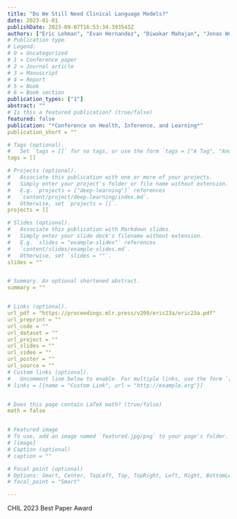 ```yaml
---
title: "Do We Still Need Clinical Language Models?"
date: 2023-01-01
publishDate: 2023-09-07T16:53:34.393543Z
authors: ["Eric Lehman", "Evan Hernandez", "Diwakar Mahajan", "Jonas Wulff", "Micah J Smith", "Zachary Ziegler", "Daniel Nadler", "Peter Szolovits", "Alistair Johnson", "Emily Alsentzer"]
# Publication type.
# Legend:
# 0 = Uncategorized
# 1 = Conference paper
# 2 = Journal article
# 3 = Manuscript
# 4 = Report
# 5 = Book
# 6 = Book section
publication_types: ["1"]
abstract: ""
# Is this a featured publication? (true/false)
featured: false
publication: "*Conference on Health, Inference, and Learning*"
publication_short = ""

# Tags (optional).
#   Set `tags = []` for no tags, or use the form `tags = ["A Tag", "Another Tag"]` for one or more tags.
tags = []

# Projects (optional).
#   Associate this publication with one or more of your projects.
#   Simply enter your project's folder or file name without extension.
#   E.g. `projects = ["deep-learning"]` references
#   `content/project/deep-learning/index.md`.
#   Otherwise, set `projects = []`.
projects = []

# Slides (optional).
#   Associate this publication with Markdown slides.
#   Simply enter your slide deck's filename without extension.
#   E.g. `slides = "example-slides"` references
#   `content/slides/example-slides.md`.
#   Otherwise, set `slides = ""`.
slides = ""


# Summary. An optional shortened abstract.
summary = ""


# Links (optional).
url_pdf = "https://proceedings.mlr.press/v209/eric23a/eric23a.pdf"
url_preprint = ""
url_code = ""
url_dataset = ""
url_project = ""
url_slides = ""
url_video = ""
url_poster = ""
url_source = ""
# Custom links (optional).
#   Uncomment line below to enable. For multiple links, use the form `[{...}, {...}, {...}]`.
# links = [{name = "Custom Link", url = "http://example.org"}]


# Does this page contain LaTeX math? (true/false)
math = false


# Featured image
# To use, add an image named `featured.jpg/png` to your page's folder.
# [image]
# Caption (optional)
# caption = ""

# Focal point (optional)
# Options: Smart, Center, TopLeft, Top, TopRight, Left, Right, BottomLeft, Bottom, BottomRight
# focal_point = "Smart"

---
```

CHIL 2023 Best Paper Award


